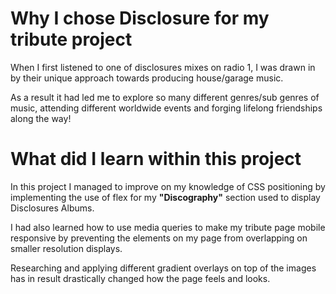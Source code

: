 #  Why I chose **Disclosure** for my tribute project
When I first listened to one of disclosures mixes on radio 1, I was drawn in by their unique approach towards producing house/garage music. 

As a result it had led me to explore so many different genres/sub genres of music, attending different worldwide events and forging lifelong friendships along the way!

# What did I learn within this project
In this project I managed to improve on my knowledge of CSS positioning by implementing the use of flex for my **"Discography"** section used to display Disclosures Albums.

I had also learned how to use media queries to make my tribute page mobile responsive by preventing the elements on my page from overlapping on smaller resolution displays. 

Researching and applying different gradient overlays on top of the images has in result drastically changed how the page feels and looks.
